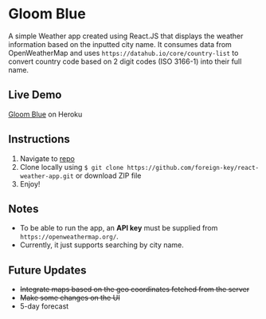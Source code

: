 # Gloom Blue
A simple Weather app created using React.JS that displays the weather information based on the inputted city name. It consumes data from OpenWeatherMap and uses `https://datahub.io/core/country-list` to convert country code based on 2 digit codes (ISO 3166-1) into their full name.

## Live Demo
[Gloom Blue](https://gloom-blue-weather-app.herokuapp.com/) on Heroku

## Instructions

1. Navigate to [repo](https://github.com/foreign-key/react-weather-app)
2. Clone locally using
   `$ git clone https://github.com/foreign-key/react-weather-app.git` or download ZIP file
3. Enjoy!

## Notes

+ To be able to run the app, an **API key** must be supplied from `https://openweathermap.org/`.
+ Currently, it just supports searching by city name.

## Future Updates
+ ~~Integrate maps based on the geo coordinates fetched from the server~~
+ ~~Make some changes on the UI~~
+ 5-day forecast
